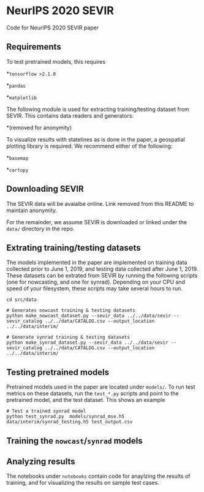 # NeurIPS 2020 SEVIR
Code for NeurIPS 2020 SEVIR paper


## Requirements

To test pretrained models, this requires

*`tensorflow >2.1.0`

*`pandas`

*`matplotlib`

The following module is used for extracting training/testing dataset from SEVIR.  This contains data readers and generators:

*(removed for anonymity)

To visualize results with statelines as is done in the paper, a geospatial plotting library is required.  We recommend either of the following:

*`basemap`

*`cartopy`


## Downloading SEVIR

The SEVIR data will be avaialbe online.   Link removed from this README to maintain anonymity.

For the remainder, we assume SEVIR is downloaded or linked under the `data/` directory in the repo.

## Extrating training/testing datasets

The models implemented in the paper are implemented on training data collected prior to June 1, 2019, and testing data collected after June 1, 2019.  These datasets can be extrated from SEVIR by running the following scripts (one for nowcasting, and one for synrad).  Depending on your CPU and speed of your filesystem, these scripts may take several hours to run. 


```
cd src/data

# Generates nowcast training & testing datasets
python make_nowcast_dataset.py --sevir_data ../../data/sevir --sevir_catalog ../../data/CATALOG.csv --output_location ../../data/interim/

# Generate synrad training & testing datasets
python make_synrad_dataset.py --sevir_data ../../data/sevir --sevir_catalog ../../data/CATALOG.csv --output_location ../../data/interim/
```

## Testing pretrained models

Pretrained models used in the paper are located under `models/`.  To run test metrics on these datasets, run the `test_*.py` scripts and point to the pretrained model, and the test dataset.  This shows an example

```
# Test a trained synrad model
python test_synrad.py  models/synrad_mse.h5 data/interim/synrad_testing.h5 test_output.csv
```

## Training the `nowcast`/`synrad` models


## Analyzing results

The notebooks under `notebooks` contain code for anaylzing the results of training, and for visualizing the results on sample test cases.










